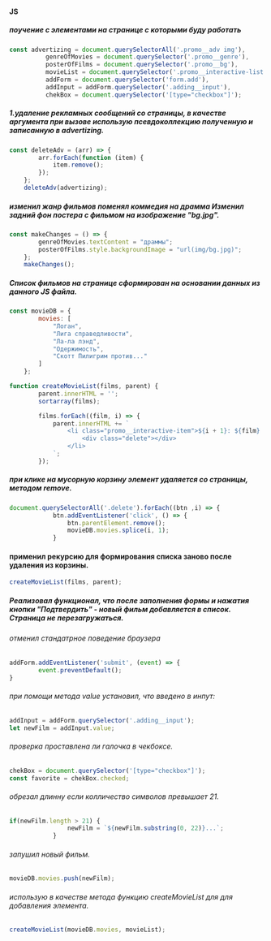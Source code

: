 #### JS
##### поучение с элементами на странице с которыми буду работать
```javascript
const advertizing = document.querySelectorAll('.promo__adv img'),
          genreOfMovies = document.querySelector('.promo__genre'),
          posterOfFilms = document.querySelector('.promo__bg'),
          movieList = document.querySelector('.promo__interactive-list'),
          addForm = document.querySelector('form.add'),
          addInput = addForm.querySelector('.adding__input'),
          chekBox = document.querySelector('[type="checkbox"]');
```
##### 1.удаление рекламных сообщений со страницы, в качестве аргумента при вызове использую псевдоколлекцию полученную и записанную в advertizing.
```javascript
const deleteAdv = (arr) => {
        arr.forEach(function (item) {
            item.remove();
        });
    };
    deleteAdv(advertizing);
```
##### изменил жанр фильмов поменял коммедия на драмма Изменил задний фон постера с фильмом на изображение "bg.jpg".
```javascript
const makeChanges = () => {
        genreOfMovies.textContent = "драммы";
        posterOfFilms.style.backgroundImage = "url(img/bg.jpg)";
    };
    makeChanges();
```
##### Список фильмов на странице сформирован на основании данных из данного JS файла.
```javascript
const movieDB = {
        movies: [
            "Логан",
            "Лига справедливости",
            "Ла-ла лэнд",
            "Одержимость",
            "Скотт Пилигрим против..."
        ]
    };

function createMovieList(films, parent) {
        parent.innerHTML = '';
        sortarray(films);

        films.forEach((film, i) => {
            parent.innerHTML += `
                <li class="promo__interactive-item">${i + 1}: ${film}
                    <div class="delete"></div>
                </li>
            `;
        });    
```
##### при клике на мусорную корзину элемент удаляется со страницы, методом remove.
```javascript
document.querySelectorAll('.delete').forEach((btn ,i) => {
            btn.addEventListener('click', () => {
                btn.parentElement.remove();
                movieDB.movies.splice(i, 1);
            }
```
#### применил рекурсию для формирования списка заново после удаления из корзины.
```javascript
createMovieList(films, parent);
```
#####  Реализовал функционал, что после заполнения формы и нажатия кнопки "Подтвердить" -  новый фильм добавляется в список. Страница не перезагружаться.
###### отменил стандатрное поведение браузера
```javascript
addForm.addEventListener('submit', (event) => {
        event.preventDefault();
}
```
###### при помощи метода value установил, что введено в инпут:
```javascript
addInput = addForm.querySelector('.adding__input');
let newFilm = addInput.value;
```
###### проверка проставлена ли галочка в чекбоксе.
```javascript
chekBox = document.querySelector('[type="checkbox"]');
const favorite = chekBox.checked;
```
###### обрезал длинну если колличество символов превышает 21.
```javascript
if(newFilm.length > 21) {
                newFilm = `${newFilm.substring(0, 22)}...`;
            }
```
###### запушил новый фильм.
```javascript
movieDB.movies.push(newFilm);
```
###### использую в качестве метода функцию createMovieList для для добавления элемента.
```javascript
createMovieList(movieDB.movies, movieList);
```
